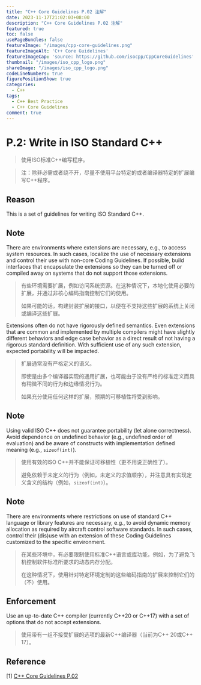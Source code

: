 ```yaml
---
title: "C++ Core Guidelines P.02 注解"
date: 2023-11-17T21:02:03+08:00
description: "C++ Core Guidelines P.02 注解"
featured: true
toc: false
usePageBundles: false
featureImage: "/images/cpp-core-guidelines.png"
featureImageAlt: 'C++ Core Guidelines'
featureImageCap: 'source: https://github.com/isocpp/CppCoreGuidelines'
thumbnail: "/images/iso_cpp_logo.png"
shareImage: "/images/iso_cpp_logo.png"
codeLineNumbers: true
figurePositionShow: true
categories:
  - C++
tags:
  - C++ Best Practice
  - C++ Core Guidelines
comment: true
---
```


# P.2: Write in ISO Standard C++

>使用ISO标准C++编写程序。

> 注：除非必需或者绕不开，尽量不使用平台特定的或者编译器特定的扩展编写C++程序。

## Reason

This is a set of guidelines for writing ISO Standard C++.

## Note

There are environments where extensions are necessary, e.g., to access system resources. In such cases, localize the use of necessary extensions and control their use with non-core Coding Guidelines. If possible, build interfaces that encapsulate the extensions so they can be turned off or compiled away on systems that do not support those extensions.

>有些环境需要扩展，例如访问系统资源。在这种情况下，本地化使用必要的扩展，并通过非核心编码指南控制它们的使用。
>
>如果可能的话，构建封装扩展的接口，以便在不支持这些扩展的系统上关闭或编译这些扩展。

Extensions often do not have rigorously defined semantics. Even extensions that are common and implemented by multiple compilers might have slightly different behaviors and edge case behavior as a direct result of not having a rigorous standard definition. With sufficient use of any such extension, expected portability will be impacted.

>扩展通常没有严格定义的语义。
>
>即使是由多个编译器实现的通用扩展，也可能由于没有严格的标准定义而具有稍微不同的行为和边缘情况行为。
>
>如果充分使用任何这样的扩展，预期的可移植性将受到影响。

## Note

Using valid ISO C++ does not guarantee portability (let alone correctness). Avoid dependence on undefined behavior (e.g., undefined order of evaluation) and be aware of constructs with implementation defined meaning (e.g., `sizeof(int)`).

> 使用有效的ISO C++并不能保证可移植性（更不用说正确性了）。
>
> 避免依赖于未定义的行为（例如，未定义的求值顺序），并注意具有实现定义含义的结构（例如，`sizeof(int)`）。

## Note

There are environments where restrictions on use of standard C++ language or library features are necessary, e.g., to avoid dynamic memory allocation as required by aircraft control software standards. In such cases, control their (dis)use with an extension of these Coding Guidelines customized to the specific environment.

> 在某些环境中，有必要限制使用标准C++语言或库功能，例如，为了避免飞机控制软件标准所要求的动态内存分配。
>
> 在这种情况下，使用针对特定环境定制的这些编码指南的扩展来控制它们的（不）使用。

## Enforcement

Use an up-to-date C++ compiler (currently C++20 or C++17) with a set of options that do not accept extensions.

> 使用带有一组不接受扩展的选项的最新C++编译器（当前为C++ 20或C++ 17）。

## Reference

[1] [C++ Core Guidelines P.02](https://isocpp.github.io/CppCoreGuidelines/CppCoreGuidelines#p2-write-in-iso-standard-c)
